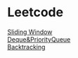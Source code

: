 # Leetcode

[Sliding Window](https://github.com/LarryAndCode/LeetCode-Note/tree/master/Sliding%20Window)    
[Deque&PriorityQueue](https://github.com/LarryAndCode/LeetCode-Note/tree/master/Deque%26PriorityQueue)  
[Backtracking]()